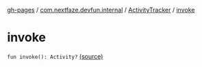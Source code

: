 [gh-pages](../../index.md) / [com.nextfaze.devfun.internal](../index.md) / [ActivityTracker](index.md) / [invoke](.)

# invoke

`fun invoke(): Activity?` [(source)](https://github.com/NextFaze/dev-fun/tree/master/devfun/src/main/java/com/nextfaze/devfun/internal/ActivityTracking.kt#L73)